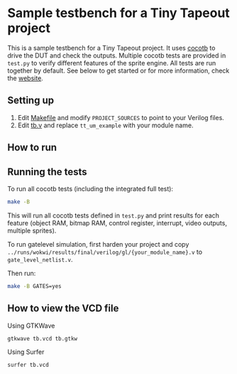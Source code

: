 # Sample testbench for a Tiny Tapeout project


This is a sample testbench for a Tiny Tapeout project. It uses [cocotb](https://docs.cocotb.org/en/stable/) to drive the DUT and check the outputs.
Multiple cocotb tests are provided in `test.py` to verify different features of the sprite engine. All tests are run together by default.
See below to get started or for more information, check the [website](https://tinytapeout.com/hdl/testing/).

## Setting up

1. Edit [Makefile](Makefile) and modify `PROJECT_SOURCES` to point to your Verilog files.
2. Edit [tb.v](tb.v) and replace `tt_um_example` with your module name.

## How to run


## Running the tests

To run all cocotb tests (including the integrated full test):

```sh
make -B
```

This will run all cocotb tests defined in `test.py` and print results for each feature (object RAM, bitmap RAM, control register, interrupt, video outputs, multiple sprites).


To run gatelevel simulation, first harden your project and copy `../runs/wokwi/results/final/verilog/gl/{your_module_name}.v` to `gate_level_netlist.v`.

Then run:

```sh
make -B GATES=yes
```


## How to view the VCD file

Using GTKWave
```sh
gtkwave tb.vcd tb.gtkw
```

Using Surfer
```sh
surfer tb.vcd
```
